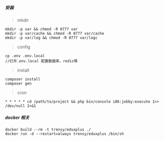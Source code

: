##### 安装

>mkdir
```$shell
mkdir -p var && chmod -R 0777 var
mkdir -p var/cache && chmod -R 0777 var/cache
mkdir -p var/log && chmod -R 0777 var/logc
```

>config
```$shell
cp .env .env.local
//打开.env.local 配置数据库，redis等
```

>install
```$php
composer install
composer gen
```

> cron 
```$shell
* * * * * cd /path/to/project && php bin/console i86:jobby:execute 1>> /dev/null 2>&1
```


##### docker 相关

```$shell
docker build --rm -t trensy/eduxplus ./
docker run -d --restart=always trensy/eduxplus /bin/sh

```

